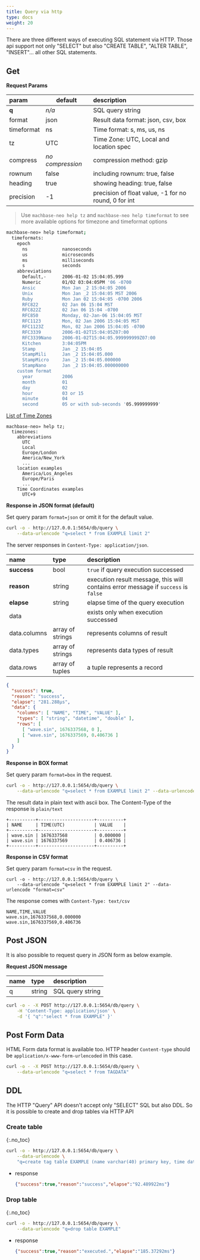 ```yaml
---
title: Query via http
type: docs
weight: 20
---
```


There are three different ways of executing SQL statement via HTTP.
Those api support not only "SELECT" but also "CREATE TABLE", "ALTER TABLE", "INSERT"... all other SQL statements.

## Get

**Request Params**

| param       | default | description                   |
|:----------- |---------|:----------------------------- |
| **q**       | _n/a_   | SQL query string              |
| format      | json    | Result data format: json, csv, box |
| timeformat  | ns      | Time format: s, ms, us, ns    |
| tz          | UTC     | Time Zone: UTC, Local and location spec |
| compress    | _no compression_   | compression method: gzip      |
| rownum      | false   | including rownum: true, false |
| heading     | true    | showing heading: true, false  |
| precision   | -1      | precision of float value, -1 for no round, 0 for int |

> Use `machbase-neo help tz` and `machbase-neo help timeformat` to see more available options for timezone and timeformat options

```bash
machbase-neo» help timeformat;
  timeformats:
    epoch
      ns             nanoseconds
      us             microseconds
      ms             milliseconds
      s              seconds
    abbreviations
      Default,-      2006-01-02 15:04:05.999
      Numeric        01/02 03:04:05PM '06 -0700
      Ansic          Mon Jan _2 15:04:05 2006
      Unix           Mon Jan _2 15:04:05 MST 2006
      Ruby           Mon Jan 02 15:04:05 -0700 2006
      RFC822         02 Jan 06 15:04 MST
      RFC822Z        02 Jan 06 15:04 -0700
      RFC850         Monday, 02-Jan-06 15:04:05 MST
      RFC1123        Mon, 02 Jan 2006 15:04:05 MST
      RFC1123Z       Mon, 02 Jan 2006 15:04:05 -0700
      RFC3339        2006-01-02T15:04:05Z07:00
      RFC3339Nano    2006-01-02T15:04:05.999999999Z07:00
      Kitchen        3:04:05PM
      Stamp          Jan _2 15:04:05
      StampMili      Jan _2 15:04:05.000
      StampMicro     Jan _2 15:04:05.000000
      StampNano      Jan _2 15:04:05.000000000
    custom format
      year           2006
      month          01
      day            02
      hour           03 or 15
      minute         04
      second         05 or with sub-seconds '05.999999999'
```

[List of Time Zones](https://en.wikipedia.org/wiki/List_of_tz_database_time_zones)
```
machbase-neo» help tz;
  timezones:
    abbreviations
      UTC
      Local
      Europe/London
      America/New_York
      ...
    location examples
      America/Los_Angeles
      Europe/Paris
      ...
    Time Coordinates examples
      UTC+9
```

**Response in JSON format (default)**

Set query param `format=json` or omit it for the default value.

```sh
curl -o - http://127.0.0.1:5654/db/query \
    --data-urlencode "q=select * from EXAMPLE limit 2"
```

The server responses in `Content-Type: application/json`.

| name         | type       |  description                        |
|:------------ |:-----------|:------------------------------------|
| **success**  | bool       | `true` if query execution successed |
| **reason**   | string     | execution result message, this will contains error message if `success` is `false`  |
| **elapse**   | string     | elapse time of the query execution    |
| data         |            | exists only when execution successed  |
| data.columns | array of strings | represents columns of result    |
| data.types   | array of strings | represents data types of result |
| data.rows    | array of tuples  | a tuple represents a record     |

```json
{
  "success": true,
  "reason": "success",
  "elapse": "281.288µs",
  "data": {
    "columns": [ "NAME", "TIME", "VALUE" ],
    "types": [ "string", "datetime", "double" ],
    "rows": [
      [ "wave.sin", 1676337568, 0 ],
      [ "wave.sin", 1676337569, 0.406736 ]
    ]
  }
}
```

**Response in BOX format**

Set query param `format=box` in the request.

```sh
curl -o - http://127.0.0.1:5654/db/query \
    --data-urlencode "q=select * from EXAMPLE limit 2" --data-urlencode "format=box"
```

The result data in plain text with ascii box. The Content-Type of the response is `plain/text` 

```
+----------+---------------------+----------+
| NAME     | TIME(UTC)           | VALUE    |
+----------+---------------------+----------+
| wave.sin | 1676337568          | 0.000000 |
| wave.sin | 1676337569          | 0.406736 |
+----------+---------------------+----------+
```

**Response in CSV format**

Set query param `format=csv` in the request.

```
curl -o - http://127.0.0.1:5654/db/query \
    --data-urlencode "q=select * from EXAMPLE limit 2" --data-urlencode "format=csv"
```

The response comes with `Content-Type: text/csv`

```csv
NAME,TIME,VALUE
wave.sin,1676337568,0.000000
wave.sin,1676337569,0.406736
```

## Post JSON

It is also possible to request query in JSON form as below example.

**Request JSON message**

| name         | type       |  description                        |
|:------------ |:-----------|:------------------------------------|
| q            | string     | SQL query string                    |

```sh
curl -o - -X POST http://127.0.0.1:5654/db/query \
    -H 'Content-Type: application/json' \
    -d '{ "q":"select * from EXAMPLE" }'
```

## Post Form Data

HTML Form data format is available too. HTTP header `Content-type` should be `application/x-www-form-urlencoded` in this case.

```sh
curl -o - -X POST http://127.0.0.1:5654/db/query \
    --data-urlencode "q=select * from TAGDATA"
```

## DDL

The HTTP "Query" API doesn't accept only "SELECT" SQL but also DDL. So it is possible to create and drop tables via HTTP API

### Create table
{:.no_toc}

```sh
curl -o - http://127.0.0.1:5654/db/query \
    --data-urlencode \
    "q=create tag table EXAMPLE (name varchar(40) primary key, time datetime basetime, value double)"
```

- response

    ```json
    {"success":true,"reason":"success","elapse":"92.489922ms"}
    ```

### Drop table
{:.no_toc}

```sh
curl -o - http://127.0.0.1:5654/db/query \
    --data-urlencode "q=drop table EXAMPLE"
```

- response

    ```json
    {"success":true,"reason":"executed.","elapse":"185.37292ms"}
    ```
